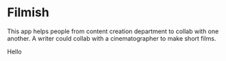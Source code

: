 # Filmish

This app helps people from content creation department to collab with one another. A writer could collab with a cinematographer to make short films.

Hello

